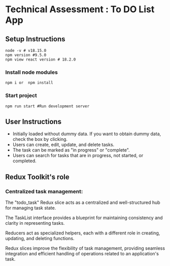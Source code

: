 # Technical Assessment : To DO List App

## Setup Instructions

```
node -v # v18.15.0
npm version #9.5.0
npm view react version # 18.2.0
```

### Install node modules

```
npm i or  npm install
```

### Start project

```
npm run start #Run development server
```

## User Instructions

<ul>
    <li>Initially loaded without dummy data. If you want to obtain dummy data, check the box by clicking.</li>
    <li>Users can create, edit, update, and delete tasks.</li>
    <li>The task can be marked as "in progress" or "complete".</li>
    <li>Users can search for tasks that are in progress, not started, or completed.</li>
</ul>

## Redux Toolkit's role

### Centralized task management:

The "todo_task" Redux slice acts as a centralized and well-structured hub for managing task state.

The TaskList interface provides a blueprint for maintaining consistency and clarity in representing tasks.

Reducers act as specialized helpers, each with a different role in creating, updating, and deleting functions.

Redux slices improve the flexibility of task management, providing seamless integration and efficient handling of operations related to an application's task.
